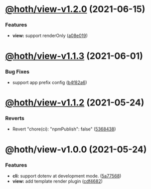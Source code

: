 # [@hoth/view-v1.2.0](https://github.com/searchfe/hoth/compare/@hoth/view-v1.1.3...@hoth/view-v1.2.0) (2021-06-15)


### Features

* **view:** support renderOnly ([a08e019](https://github.com/searchfe/hoth/commit/a08e019c7938c6001a3b51b3d31f9286ed87736f))

# [@hoth/view-v1.1.3](https://github.com/searchfe/hoth/compare/@hoth/view-v1.1.2...@hoth/view-v1.1.3) (2021-06-01)


### Bug Fixes

* support app prefix config ([b4f82a6](https://github.com/searchfe/hoth/commit/b4f82a61ae9bed96843a8a5fa4c2aa17095eb215))

# [@hoth/view-v1.1.2](https://github.com/searchfe/hoth/compare/@hoth/view-v1.1.1...@hoth/view-v1.1.2) (2021-05-24)


### Reverts

* Revert "chore(ci): "npmPublish": false" ([5368438](https://github.com/searchfe/hoth/commit/5368438918d0db2c819c32fd0f60e1c01ae7123b))

# @hoth/view-v1.0.0 (2021-05-24)


### Features

* **cli:** support dotenv at development mode. ([5a77568](https://github.com/searchfe/hoth/commit/5a7756829e7ef59305fd4c7f0b460e0918cc70b4))
* **view:** add template render plugin ([cdf4682](https://github.com/searchfe/hoth/commit/cdf4682a2fdae187a4e52960f6c9076b0406e26e))
